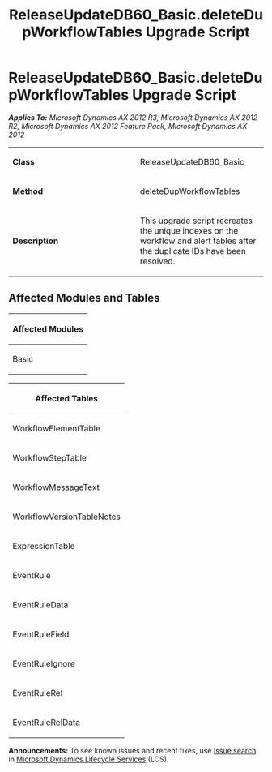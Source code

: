 ﻿---
title: ReleaseUpdateDB60_Basic.deleteDupWorkflowTables Upgrade Script
TOCTitle: ReleaseUpdateDB60_Basic.deleteDupWorkflowTables Upgrade Script
ms:assetid: e3569227-9214-4dac-cad8-0324751ee5d0
ms:mtpsurl: https://msdn.microsoft.com/en-us/library/JJ737349(v=AX.60)
ms:contentKeyID: 49711790
ms.date: 05/18/2015
mtps_version: v=AX.60
---

# ReleaseUpdateDB60\_Basic.deleteDupWorkflowTables Upgrade Script 


_**Applies To:** Microsoft Dynamics AX 2012 R3, Microsoft Dynamics AX 2012 R2, Microsoft Dynamics AX 2012 Feature Pack, Microsoft Dynamics AX 2012_

<table>
<colgroup>
<col style="width: 50%" />
<col style="width: 50%" />
</colgroup>
<tbody>
<tr class="odd">
<td><p><strong>Class</strong></p></td>
<td><p>ReleaseUpdateDB60_Basic</p></td>
</tr>
<tr class="even">
<td><p><strong>Method</strong></p></td>
<td><p>deleteDupWorkflowTables</p></td>
</tr>
<tr class="odd">
<td><p><strong>Description</strong></p></td>
<td><p>This upgrade script recreates the unique indexes on the workflow and alert tables after the duplicate IDs have been resolved.</p></td>
</tr>
</tbody>
</table>


## Affected Modules and Tables

<table>
<colgroup>
<col style="width: 100%" />
</colgroup>
<thead>
<tr class="header">
<th><p>Affected Modules</p></th>
</tr>
</thead>
<tbody>
<tr class="odd">
<td><p>Basic</p></td>
</tr>
</tbody>
</table>


<table>
<colgroup>
<col style="width: 100%" />
</colgroup>
<thead>
<tr class="header">
<th><p>Affected Tables</p></th>
</tr>
</thead>
<tbody>
<tr class="odd">
<td><p>WorkflowElementTable</p></td>
</tr>
<tr class="even">
<td><p>WorkflowStepTable</p></td>
</tr>
<tr class="odd">
<td><p>WorkflowMessageText</p></td>
</tr>
<tr class="even">
<td><p>WorkflowVersionTableNotes</p></td>
</tr>
<tr class="odd">
<td><p>ExpressionTable</p></td>
</tr>
<tr class="even">
<td><p>EventRule</p></td>
</tr>
<tr class="odd">
<td><p>EventRuleData</p></td>
</tr>
<tr class="even">
<td><p>EventRuleField</p></td>
</tr>
<tr class="odd">
<td><p>EventRuleIgnore</p></td>
</tr>
<tr class="even">
<td><p>EventRuleRel</p></td>
</tr>
<tr class="odd">
<td><p>EventRuleRelData</p></td>
</tr>
</tbody>
</table>

  
**Announcements:** To see known issues and recent fixes, use [Issue search](http://go.microsoft.com/fwlink/?linkid=389258) in [Microsoft Dynamics Lifecycle Services](http://go.microsoft.com/fwlink/?linkid=306505) (LCS).

